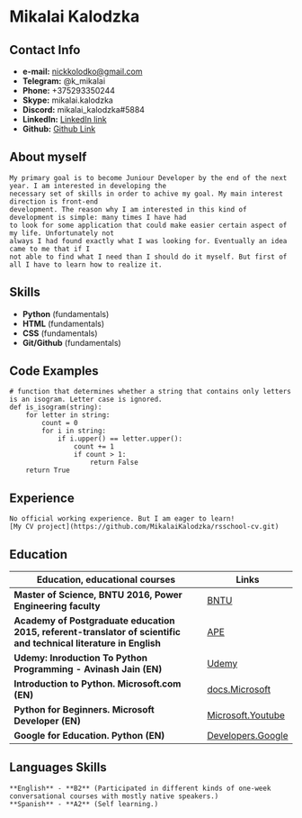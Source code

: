 # Mikalai Kalodzka

## Contact Info

* **e-mail:** nickkolodko@gmail.com
* **Telegram:** @k_mikalai
* **Phone:** +375293350244
* **Skype:** mikalai.kalodzka
* **Discord:** mikalai_kalodzka#5884
* **LinkedIn:** [LinkedIn link](https://www.linkedin.com/in/mikalai-kalodzka-790278210/)
* **Github:** [Github Link](https://github.com/MikalaiKalodzka)

## About myself
    My primary goal is to become Juniour Developer by the end of the next year. I am interested in developing the 
	necessary set of skills in order to achive my goal. My main interest direction is front-end 
	development. The reason why I am interested in this kind of development is simple: many times I have had
	to look for some application that could make easier certain aspect of my life. Unfortunately not
	always I had found exactly what I was looking for. Eventually an idea came to me that if I
	not able to find what I need than I should do it myself. But first of all I have to learn how to realize it.

## Skills

* **Python** (fundamentals)
* **HTML** (fundamentals)
* **CSS** (fundamentals)
* **Git/Github** (fundamentals)

## Code Examples
```
# function that determines whether a string that contains only letters is an isogram. Letter case is ignored.
def is_isogram(string):
    for letter in string:
        count = 0
        for i in string:
            if i.upper() == letter.upper():
                count += 1
                if count > 1:
                    return False
    return True
```

## Experience
    No official working experience. But I am eager to learn!
    [My CV project](https://github.com/MikalaiKalodzka/rsschool-cv.git)

## Education

|Education, educational courses|Links|
|---|---|
| __Master of Science, BNTU 2016, Power Engineering faculty__ | [BNTU](http://www.bntu.by/) |
|__Academy of Postgraduate education 2015, referent-translator of scientific and technical literature in English__ | [APE](http://www.academy.edu.by/) |
|__Udemy: Inroduction To Python Programming - Avinash Jain (EN)__ | [Udemy](https://www.udemy.com/course/pythonforbeginnersintro/) |
|__Introduction to Python. Microsoft.com (EN)__ | [docs.Microsoft](https://docs.microsoft.com/en-us/learn/modules/intro-to-python/)|
|__Python for Beginners. Microsoft Developer (EN)__ | [Microsoft.Youtube](https://www.youtube.com/playlist?list=PLlrxD0HtieHhS8VzuMCfQD4uJ9yne1mE6) |
|__Google for Education. Python (EN)__ | [Developers.Google](https://developers.google.com/edu/python) |

## Languages Skills
    **English** - **B2** (Participated in different kinds of one-week conversational courses with mostly native speakers.)
    **Spanish** - **A2** (Self learning.)